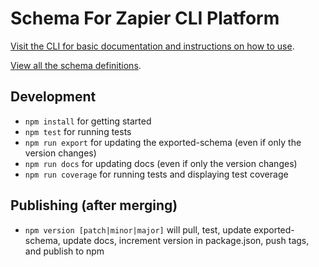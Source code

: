 # Schema For Zapier CLI Platform

[Visit the CLI for basic documentation and instructions on how to use](https://zapier.github.io/zapier-platform-cli).

[View all the schema definitions](https://zapier.github.io/zapier-platform-schema/build/schema.html).

## Development

- `npm install` for getting started
- `npm test` for running tests
- `npm run export` for updating the exported-schema (even if only the version changes)
- `npm run docs` for updating docs (even if only the version changes)
- `npm run coverage` for running tests and displaying test coverage

## Publishing (after merging)

- `npm version [patch|minor|major]` will pull, test, update exported-schema, update docs, increment version in package.json, push tags, and publish to npm
